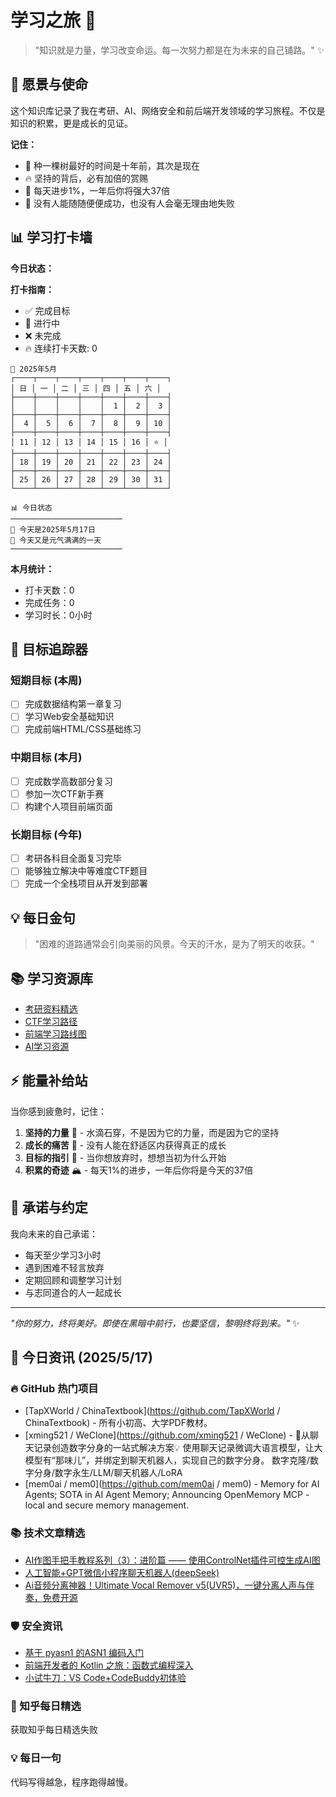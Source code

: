 # 学习之旅 🚀

> "知识就是力量，学习改变命运。每一次努力都是在为未来的自己铺路。" ✨

## 🌟 愿景与使命

这个知识库记录了我在考研、AI、网络安全和前后端开发领域的学习旅程。不仅是知识的积累，更是成长的见证。

**记住：**

- 🌱 种一棵树最好的时间是十年前，其次是现在
- 🔥 坚持的背后，必有加倍的赏赐
- 💪 每天进步1%，一年后你将强大37倍
- 🌈 没有人能随随便便成功，也没有人会毫无理由地失败

## 📊 学习打卡墙

**今日状态：**

**打卡指南：**

- ✅ 完成目标
- 🔄 进行中
- ❌ 未完成
- 🔥 连续打卡天数: 0

<!-- CALENDAR_START -->
```
📅 2025年5月
┌────┬────┬────┬────┬────┬────┬────┐
│ 日 │ 一 │ 二 │ 三 │ 四 │ 五 │ 六 │
├────┼────┼────┼────┼────┼────┼────┤
│    │    │    │    │  1 │  2 │  3 │
├────┼────┼────┼────┼────┼────┼────┤
│  4 │  5 │  6 │  7 │  8 │  9 │ 10 │
├────┼────┼────┼────┼────┼────┼────┤
│ 11 │ 12 │ 13 │ 14 │ 15 │ 16 │ ⭐ │
├────┼────┼────┼────┼────┼────┼────┤
│ 18 │ 19 │ 20 │ 21 │ 22 │ 23 │ 24 │
├────┼────┼────┼────┼────┼────┼────┤
│ 25 │ 26 │ 27 │ 28 │ 29 │ 30 │ 31 │
└────┴────┴────┴────┴────┴────┴────┘
```

```
📊 今日状态
─────────────────────────
🌟 今天是2025年5月17日
🌈 今天又是元气满满的一天
─────────────────────────
```
<!-- CALENDAR_END -->

**本月统计：**
- 打卡天数：0
- 完成任务：0
- 学习时长：0小时

## 🎯 目标追踪器

### 短期目标 (本周)

- [ ] 完成数据结构第一章复习
- [ ] 学习Web安全基础知识
- [ ] 完成前端HTML/CSS基础练习

### 中期目标 (本月)

- [ ] 完成数学高数部分复习
- [ ] 参加一次CTF新手赛
- [ ] 构建个人项目前端页面

### 长期目标 (今年)

- [ ] 考研各科目全面复习完毕
- [ ] 能够独立解决中等难度CTF题目
- [ ] 完成一个全栈项目从开发到部署

## 💡 每日金句

> "困难的道路通常会引向美丽的风景。今天的汗水，是为了明天的收获。"

## 📚 学习资源库

- [考研资料精选](https://github.com/topics/kaoyan)
- [CTF学习路径](https://ctf-wiki.org/)
- [前端学习路线图](https://roadmap.sh/frontend)
- [AI学习资源](https://github.com/microsoft/AI-For-Beginners)

## ⚡ 能量补给站

当你感到疲惫时，记住：

1. **坚持的力量** 🌊 - 水滴石穿，不是因为它的力量，而是因为它的坚持
2. **成长的痛苦** 🌵 - 没有人能在舒适区内获得真正的成长
3. **目标的指引** 🧭 - 当你想放弃时，想想当初为什么开始
4. **积累的奇迹** 🏔️ - 每天1%的进步，一年后你将是今天的37倍

## 🤝 承诺与约定

我向未来的自己承诺：

- 每天至少学习3小时
- 遇到困难不轻言放弃
- 定期回顾和调整学习计划
- 与志同道合的人一起成长

---

*"你的努力，终将美好。即使在黑暗中前行，也要坚信，黎明终将到来。"* ✨

<!-- DAILY_INFO_START -->

## 📰 今日资讯 (2025/5/17)

### 🔥 GitHub 热门项目
- [TapXWorld / ChinaTextbook](https://github.com/TapXWorld / ChinaTextbook) - 所有小初高、大学PDF教材。
- [xming521 / WeClone](https://github.com/xming521 / WeClone) - 🚀从聊天记录创造数字分身的一站式解决方案💡 使用聊天记录微调大语言模型，让大模型有“那味儿”，并绑定到聊天机器人，实现自己的数字分身。 数字克隆/数字分身/数字永生/LLM/聊天机器人/LoRA
- [mem0ai / mem0](https://github.com/mem0ai / mem0) - Memory for AI Agents; SOTA in AI Agent Memory; Announcing OpenMemory MCP - local and secure memory management.

### 📚 技术文章精选
- [AI作图手把手教程系列（3）：进阶篇 —— 使用ControlNet插件可控生成AI图](https://blog.csdn.net/WANGJUNAIJIAO/article/details/146365051)
- [人工智能+GPT微信小程序聊天机器人(deepSeek)](https://blog.csdn.net/m0_66986239/article/details/146046265)
- [Ai音频分离神器！Ultimate Vocal Remover v5(UVR5)，一键分离人声与伴奏，免费开源](https://blog.csdn.net/weixin_44239830/article/details/145988997)

### 🛡️ 安全资讯
- [基于 pyasn1 的ASN1 编码入门](https://cloud.tencent.com/developer/article/2519887)
- [前端开发者的 Kotlin 之旅：函数式编程深入](https://cloud.tencent.com/developer/article/2519993)
- [小试牛刀：VS Code+CodeBuddy初体验](https://cloud.tencent.com/developer/article/2519949)

### 🌟 知乎每日精选
获取知乎每日精选失败

### 💡 每日一句
代码写得越急，程序跑得越慢。
<!-- DAILY_INFO_END -->
